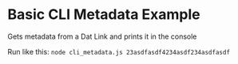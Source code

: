 # Basic CLI Metadata Example

Gets metadata from a Dat Link and prints it in the console

Run like this: `node cli_metadata.js 23asdfasdf4234asdf234asdfasdf`
